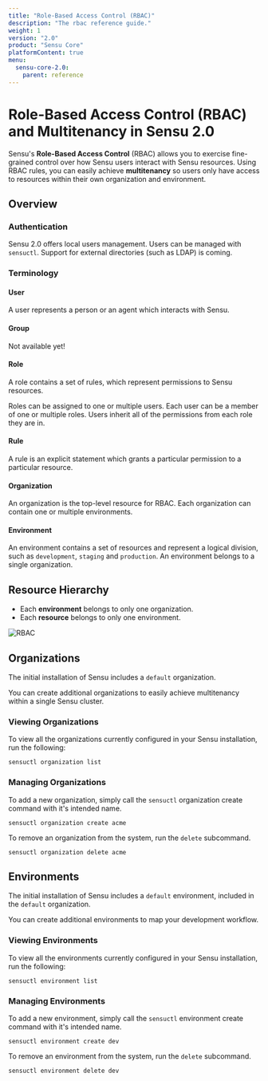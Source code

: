 ```yaml
---
title: "Role-Based Access Control (RBAC)"
description: "The rbac reference guide."
weight: 1
version: "2.0"
product: "Sensu Core"
platformContent: true
menu:
  sensu-core-2.0:
    parent: reference
---
```


# Role-Based Access Control (RBAC) and Multitenancy in Sensu 2.0

Sensu's **Role-Based Access Control** (RBAC) allows you to exercise fine-grained
control over how Sensu users interact with Sensu resources. Using RBAC
rules, you can easily achieve **multitenancy** so users only have access to
resources within their own organization and environment.

## Overview

### Authentication

Sensu 2.0 offers local users management. Users can be managed with `sensuctl`.
Support for external directories (such as LDAP) is coming.

### Terminology

#### User

A user represents a person or an agent which interacts with Sensu.

#### Group

Not available yet!

#### Role

A role contains a set of rules, which represent permissions to Sensu resources.

Roles can be assigned to one or multiple users. Each user can be a member of one
or multiple roles. Users inherit all of the permissions from each role they are
in.

#### Rule

A rule is an explicit statement which grants a particular permission to a
particular resource.

#### Organization

An organization is the top-level resource for RBAC. Each organization can
contain one or multiple environments.

#### Environment

An environment contains a set of resources and represent a logical division,
such as `development`, `staging` and `production`. An environment belongs to a
single organization.

## Resource Hierarchy

* Each **environment** belongs to only one organization.
* Each **resource** belongs to only one environment.

![RBAC](assets/rbac.png)

## Organizations

The initial installation of Sensu includes a `default` organization.

You can create additional organizations to easily achieve multitenancy within
a single Sensu cluster.

### Viewing Organizations
To view all the organizations currently configured in your Sensu installation,
run the following:

```
sensuctl organization list
```

### Managing Organizations

To add a new organization, simply call the `sensuctl` organization create
command with it's intended name.

```
sensuctl organization create acme
```

To remove an organization from the system, run the `delete` subcommand.

```
sensuctl organization delete acme
```

## Environments

The initial installation of Sensu includes a `default` environment,
included in the `default` organization.

You can create additional environments to map your development workflow.

### Viewing Environments
To view all the environments currently configured in your Sensu installation,
run the following:

```
sensuctl environment list
```

### Managing Environments

To add a new environment, simply call the `sensuctl` environment create
command with it's intended name.

```
sensuctl environment create dev
```

To remove an environment from the system, run the `delete` subcommand.

```
sensuctl environment delete dev
```
